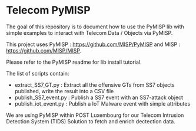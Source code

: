 # Telecom PyMISP

The goal of this repository is to document how to use the PyMISP lib with simple examples to interact with Telecom Data / Objects via PyMISP.

This project uses PyMISP : https://github.com/MISP/PyMISP and MISP : https://github.com/MISP/MISP. 

Please refer to the PyMISP readme for lib install tutorial.

The list of scripts contain:
* extract_SS7_GT.py : Extract all the offensive GTs from SS7 objects published, write the result into a CSV file
* publish_SS7_event.py : Publish a SS7 event with an SS7-attack object
* publish_iot_event.py : Publish a IoT Malware event with simple attributes

We are using PyMISP within POST Luxembourg for our Telecom Intrusion Detection System (TIDS) Solution to fetch and enrich dectection data.
